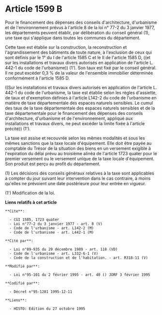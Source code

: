 # Article 1599 B

Pour le financement des dépenses des conseils d'architecture, d'urbanisme et de l'environnement prévus à l'article 8 de la
loi n° 77-2 du 3 janvier 1977, les départements peuvent établir, par délibération du conseil général (1), une taxe qui
s'applique dans toutes les communes du département.

Cette taxe est établie sur la construction, la reconstruction et l'agrandissement des bâtiments de toute nature, à
l'exclusion de ceux qui sont définis par le 1° du I de l'article 1585 C et le II de l'article 1585 D, ((et sur les
installations et travaux divers autorisés en application de l'article L. 442-1 du code de l'urbanisme)) (1'). Son taux est
fixé par le conseil général. Il ne peut excéder 0,3 % de la valeur de l'ensemble immobilier déterminée conformément à
l'article 1585 D.

((Sur les installations et travaux divers autorisés en application de l'article L. 442-1 du code de l'urbanisme, la taxe est
établie selon les règles d'assiette, de taux et d'exemption définies à l'article L142-2 du code de l'urbanisme en matière de
taxe départementale des espaces naturels sensibles. Le cumul des taux de la taxe départementale des espaces naturels
sensibles et de la taxe départementale pour le financement des dépenses des conseils d'architecture, d'urbanisme et de
l'environnement, appliqué aux installations et travaux divers, ne peut excéder la limite fixée à l'article précité)) (1').

La taxe est assise et recouvrée selon les mêmes modalités et sous les mêmes sanctions que la taxe locale d'équipement. Elle
doit être payée au comptable du Trésor de la situation des biens en un versement exigible à l'expiration du délai prévu au
troisième alinéa de l'article 1723 quater pour le premier versement ou le versement unique de la taxe locale d'équipement.
Son produit est perçu au profit du département.

(1) Les décisions des conseils généraux relatives à la taxe sont applicables à compter du jour suivant leur intervention dans
le cas contraire, à moins qu'elles ne prévoient une date postérieure pour leur entrée en vigueur.

(1') Modification de la loi.

**Liens relatifs à cet article**

	**Cite**:

	  - CGI 1585, 1723 quater
	  - Loi n°77-2 du 3 janvier 1977 - art. 8 (V)
	  - Code de l'urbanisme - art. L142-2 (M)
	  - Code de l'urbanisme - art. L442-1 (M)

	**Cité par**:

	  - Loi n°89-935 du 29 décembre 1989 - art. 118 (VD)
	  - Code de l'urbanisme - art. L332-6-1 (V)
	  - Code de la construction et de l'habitation. - art. R318-11 (V)

	**Modifié par**:

	  - Loi n°95-101 du 2 février 1995 - art. 40 () JORF 3 février 1995

	**Codifié par**:

	  - Décret n°95-1281 1995-12-11

	**Liens**:

	  - HISTO: Edition du 27 octobre 1995
